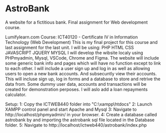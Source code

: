 # AstroBank

A website for a fictitious bank. Final assignment for Web development course.

Lumifylearn.com Course: ICT40120 - Certificate IV in Information Technology (Web Development)
This is my final project for this course and last assignment for the last unit.
I will be using:
PHP
HTML
CSS
JAVASCRIPT
JQUERY
MYSQL
I will develop the wibsite localy using PHPmyadmin, Mysql, VSCode, Chrome and Figma.
The website will include some generic bank info and pages which will have no function except to link to each other.
I will include a user sign up and log in as well as allowing users to open a new bank accounts. And subsecuntly view their accounts.
This will incluse sign up, log in forms and a database to store and retrive the data from.
Some dummy user data, accounts and transactions will be created for demonstration perposes.
I will aslo add a loan repayments calculator.

Setup:
1: Copy the ICTWEB440 folder into "C:\xampp\htdocs\"
2: Launch XAMPP control panel and start Apache and Mysql
3: Navigate to http://localhost/phpmyadmin/ in your browser.
4: Create a database called astrobank by and importing the astrobank sql file located in the Database folder.
5: Navigate to http://localhost/ictweb440/astrobank/index.php
